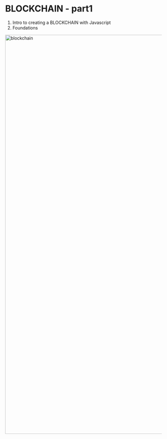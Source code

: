 # BLOCKCHAIN - part1
1. Intro to creating a BLOCKCHAIN with Javascript
2. Foundations

<img width="1280" alt="blockchain" src="https://user-images.githubusercontent.com/17754060/37875819-421b021a-3012-11e8-929d-8dd99ec3c4b3.png">
